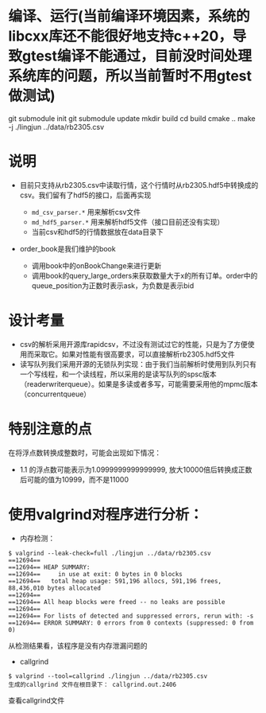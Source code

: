 # 编译、运行(当前编译环境因素，系统的libcxx库还不能很好地支持c++20，导致gtest编译不能通过，目前没时间处理系统库的问题，所以当前暂时不用gtest做测试)
git submodule init
git submodule update
mkdir build
cd build
cmake ..
make -j
./lingjun ../data/rb2305.csv


# 说明
- 目前只支持从rb2305.csv中读取行情，这个行情时从rb2305.hdf5中转换成的csv。我们留有了hdf5的接口，后面再实现
  - `md_csv_parser.*` 用来解析csv文件
  - `md_hdf5_parser.*` 用来解析hdf5文件（接口目前还没有实现）
  - 当前csv和hdf5的行情数据放在data目录下

- order_book是我们维护的book
  - 调用book中的onBookChange来进行更新
  - 调用book的query_large_orders来获取数量大于x的所有订单。order中的queue_position为正数时表示ask，为负数是表示bid


# 设计考量
- csv的解析采用开源库rapidcsv，不过没有测试过它的性能，只是为了方便使用而采取它。如果对性能有很高要求，可以直接解析rb2305.hdf5文件
- 读写队列我们采用开源的无锁队列实现：由于我们当前解析时使用到队列只有一个写线程，和一个读线程，所以采用的是读写队列的spsc版本（readerwriterqueue）。如果是多读或者多写，可能需要采用他的mpmc版本（concurrentqueue）


# 特别注意的点
在将浮点数转换成整数时，可能会出现如下情况：
- 1.1 的浮点数可能表示为1.0999999999999999, 放大10000倍后转换成正数后可能的值为10999，而不是11000

# 使用valgrind对程序进行分析：
- 内存检测：
```
$ valgrind --leak-check=full ./lingjun ../data/rb2305.csv
==12694==
==12694== HEAP SUMMARY:
==12694==     in use at exit: 0 bytes in 0 blocks
==12694==   total heap usage: 591,196 allocs, 591,196 frees, 88,436,010 bytes allocated
==12694==
==12694== All heap blocks were freed -- no leaks are possible
==12694==
==12694== For lists of detected and suppressed errors, rerun with: -s
==12694== ERROR SUMMARY: 0 errors from 0 contexts (suppressed: 0 from 0)
```
从检测结果看，该程序是没有内存泄漏问题的


- callgrind
```
$ valgrind --tool=callgrind ./lingjun ../data/rb2305.csv
生成的callgrind 文件在根目录下： callgrind.out.2406

```
查看callgrind文件
```

```

